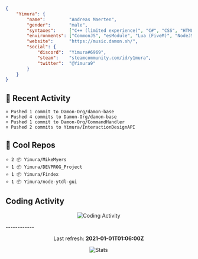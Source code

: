```json
{
    "Yimura": {
        "name":         "Andreas Maerten",
        "gender":       "male",
        "syntaxes":     ["C++ (limited experience)", "C#", "CSS", "HTML", "JavaScript", "Lua", "PHP", "Python"],
        "environments": ["CommonJS", "esModule", "Lua (FiveM)", "NodeJS"],
        "website":      "https://music.damon.sh/",
        "social": {
            "discord":  "Yimura#6969",
            "steam":    "steamcommunity.com/id/y1mura",
            "twitter":  "@Yimura9"
        }
    }
}
```

## 🤹 Recent Activity
```
⬆️ Pushed 1 commit to Damon-Org/damon-base
⬆️ Pushed 4 commits to Damon-Org/damon-base
⬆️ Pushed 1 commit to Damon-Org/CommandHandler
⬆️ Pushed 2 commits to Yimura/InteractionDesignAPI
```
## 🌟 Cool Repos
```
⭐️ 2 📦 Yimura/MikeMyers
⭐️ 1 📦 Yimura/DEVPROG_Project
⭐️ 1 📦 Yimura/Findex
⭐️ 1 📦 Yimura/node-ytdl-gui
```
## Coding Activity
<p align="center">
    <img alt="Coding Activity" src="https://wakatime.com/share/@Yimura/d28e6361-803a-4ea8-9d40-7440588330db.svg">
</p>
------------
<p align="center">
  Last refresh:
  <b>2021-01-01T01:06:00Z</b>
</p>
<p align="center">
  <img alt="Stats" src="https://github-readme-stats.vercel.app/api?username=Yimura&show_icons=true&title_color=fff&icon_color=ffff00&text_color=ccc&bg_color=222">
</p>
